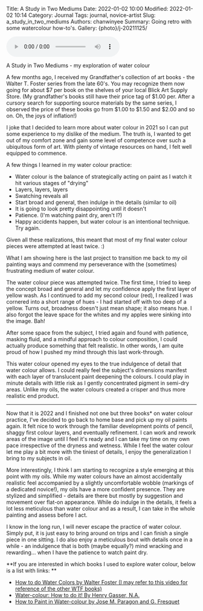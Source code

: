 Title: A Study in Two Mediums
Date: 2022-01-02 10:00
Modified: 2022-01-02 10:14
Category: Journal
Tags: journal, novice-artist
Slug: a_study_in_two_mediums
Authors: chanwinyee
Summary: Going retro with some watercolour how-to's.
Gallery: {photo}/j-20211125/



<audio controls onContextMenu="return false;">
<source src="{static}sounds/20220102-a_study_in_two_mediums.wav" type="audio/wav">
Your browser does not support the audio element.
</audio>

A Study in Two Mediums - my exploration of water colour

A few months ago, I received my Grandfather's collection of art books - the Walter T. Foster series from the late 60's. You may recognize them now going for about $7 per book on the shelves of your local Blick Art Supply Store. (My grandfather's books still have their price tag of $1.00 per. After a cursory search for supporting source materials by the same series, I observed the price of these books go from $1.00 to $1.50 and $2.00 and so on. Oh, the joys of inflation!)

I joke that I decided to learn more about water colour in 2021 so I can put some experience to my dislike of the medium. The truth is, I wanted to get out of my comfort zone and gain some level of competence over such a ubiquitous form of art. With plenty of vintage resources on hand, I felt well equipped to commence.

A few things I learned in my water colour practice:
- Water colour is the balance of strategically acting on paint as I watch it hit various stages of "drying"
- Layers, layers, layers
- Swatching reveals all
- Start broad and general, then indulge in the details (similar to oil)
- It is going to look pretty disappointing until it doesn't
- Patience. (I'm watching paint dry, aren't I?)
- Happy accidents happen, but water colour is an intentional technique. Try again.

Given all these realizations, this meant that most of my final water colour pieces were attempted at least twice. :)

What I am showing here is the last project to transition me back to my oil painting ways and commend my perseverance with the (sometimes) frustrating medium of water colour. 

The water colour piece was attempted twice. The first time, I tried to keep the concept broad and general and let my confidence apply the first layer of yellow wash. As I continued to add my second colour (red), I realized I was cornered into a short range of hues - I had started off with too deep of a yellow. Turns out, broadness doesn't just mean shape; it also means hue. I also forgot the leave space for the whites and my apples were sinking into the image. Bah!

After some space from the subject, I tried again and found with patience, masking fluid, and a mindful approach to colour composition, I could actually produce something that felt realistic. In other words, I am quite proud of how I pushed my mind through this last work-through.

This water colour opened my eyes to the true indulgence of detail that water colour allows. I could really feel the subject's dimensions manifest with each layer of translucent paint deepening the colours. I could play in minute details with little risk as I gently concentrated pigment in semi-dry areas. Unlike my oils, the water colours created a crisper and thus more realistic end product.

***

Now that it is 2022 and I finished not one but three books* on water colour practice, I've decided to go back to home base and pick up my oil paints again. It felt nice to work through the familiar development points of pencil, shaggy first colour layers, and eventually refinement. I can work and rework areas of the image until I feel it's ready and I can take my time on my own pace irrespective of the dryness and wetness. While I feel the water colour let me play a bit more with the tiniest of details, I enjoy the generalization I bring to my subjects in oil. 

More interestingly, I think I am starting to recognize a style emerging at this point with my oils. While my water colours have an almost accidentally realistic feel accompanied by a slightly uncomfortable wobble (markings of a dedicated novice!), my oils have a more confident presence. They are stylized and simplified - details are there but mostly by suggestion and movement over flat-on appearance. While do indulge in the details, it feels a lot less meticulous than water colour and as a result, I can take in the whole painting and assess before I act.

I know in the long run, I will never escape the practice of water colour. Simply put, it is just easy to bring around on trips and I can finish a single piece in one sitting. I do also enjoy a meticulous bout with details once in a while - an indulgence that is both (maybe equally?) mind wracking and rewarding... when I have the patience to watch paint dry. 

**If you are interested in which books I used to explore water colour, below is a list with links: **

- [How to do Water Colors by Walter Foster (I may refer to this video for reference of the other WTF books)](https://www.youtube.com/watch?v=xA_ijIEtn6c&t=37s)
- [Water-colour: How to do it! By Henry Gasser, N.A.](https://www.goodreads.com/book/show/17280863-watercolor)
- [How to Paint in Water-colour by Jose M. Paragon and G. Fresquet](https://www.goodreads.com/book/show/3639960-how-to-paint-in-watercolor)